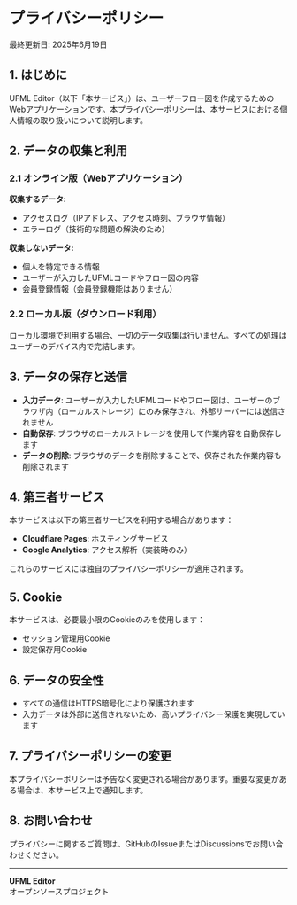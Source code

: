 # プライバシーポリシー

最終更新日: 2025年6月19日

## 1. はじめに

UFML Editor（以下「本サービス」）は、ユーザーフロー図を作成するためのWebアプリケーションです。本プライバシーポリシーは、本サービスにおける個人情報の取り扱いについて説明します。

## 2. データの収集と利用

### 2.1 オンライン版（Webアプリケーション）

**収集するデータ:**
- アクセスログ（IPアドレス、アクセス時刻、ブラウザ情報）
- エラーログ（技術的な問題の解決のため）

**収集しないデータ:**
- 個人を特定できる情報
- ユーザーが入力したUFMLコードやフロー図の内容
- 会員登録情報（会員登録機能はありません）

### 2.2 ローカル版（ダウンロード利用）

ローカル環境で利用する場合、一切のデータ収集は行いません。すべての処理はユーザーのデバイス内で完結します。

## 3. データの保存と送信

- **入力データ**: ユーザーが入力したUFMLコードやフロー図は、ユーザーのブラウザ内（ローカルストレージ）にのみ保存され、外部サーバーには送信されません
- **自動保存**: ブラウザのローカルストレージを使用して作業内容を自動保存します
- **データの削除**: ブラウザのデータを削除することで、保存された作業内容も削除されます

## 4. 第三者サービス

本サービスは以下の第三者サービスを利用する場合があります：

- **Cloudflare Pages**: ホスティングサービス
- **Google Analytics**: アクセス解析（実装時のみ）

これらのサービスには独自のプライバシーポリシーが適用されます。

## 5. Cookie

本サービスは、必要最小限のCookieのみを使用します：
- セッション管理用Cookie
- 設定保存用Cookie

## 6. データの安全性

- すべての通信はHTTPS暗号化により保護されます
- 入力データは外部に送信されないため、高いプライバシー保護を実現しています


## 7. プライバシーポリシーの変更

本プライバシーポリシーは予告なく変更される場合があります。重要な変更がある場合は、本サービス上で通知します。

## 8. お問い合わせ

プライバシーに関するご質問は、GitHubのIssueまたはDiscussionsでお問い合わせください。

---

**UFML Editor**  
オープンソースプロジェクト